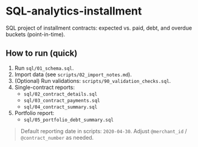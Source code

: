 # SQL-analytics-installment
SQL project of installment contracts: expected vs. paid, debt, and overdue buckets (point-in-time).


## How to run (quick)
1. Run `sql/01_schema.sql`.
2. Import data (see `scripts/02_import_notes.md`).
3. (Optional) Run validations: `scripts/90_validation_checks.sql`.
4. Single-contract reports:
   - `sql/02_contract_details.sql`
   - `sql/03_contract_payments.sql`
   - `sql/04_contract_summary.sql`
5. Portfolio report:
   - `sql/05_portfolio_debt_summary.sql`

> Default reporting date in scripts: `2020-04-30`. Adjust `@merchant_id` / `@contract_number` as needed.
